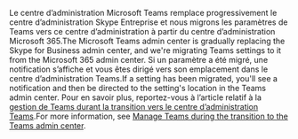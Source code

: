 <span data-ttu-id="c053c-101">Le centre d’administration Microsoft Teams remplace progressivement le centre d’administration Skype Entreprise et nous migrons les paramètres de Teams vers ce centre d’administration à partir du centre d’administration Microsoft 365.</span><span class="sxs-lookup"><span data-stu-id="c053c-101">The Microsoft Teams admin center is gradually replacing the Skype for Business admin center, and we're migrating Teams settings to it from the Microsoft 365 admin center.</span></span> <span data-ttu-id="c053c-102">Si un paramètre a été migré, une notification s’affiche et vous êtes dirigé vers son emplacement dans le centre d’administration Teams.</span><span class="sxs-lookup"><span data-stu-id="c053c-102">If a setting has been migrated, you'll see a notification and then be directed to the setting's location in the Teams admin center.</span></span> <span data-ttu-id="c053c-103">Pour en savoir plus, reportez-vous à l’article relatif à la [gestion de Teams durant la transition vers le centre d’administration Teams](../manage-teams-skypeforbusiness-admin-center.md).</span><span class="sxs-lookup"><span data-stu-id="c053c-103">For more information, see [Manage Teams during the transition to the Teams admin center](../manage-teams-skypeforbusiness-admin-center.md).</span></span>
